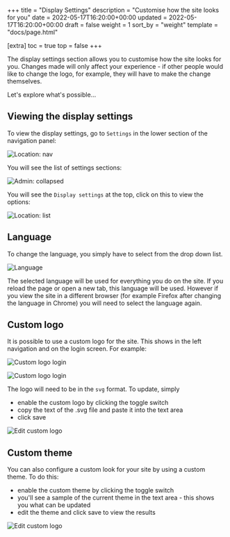 +++
title = "Display Settings"
description = "Customise how the site looks for you"
date = 2022-05-17T16:20:00+00:00
updated = 2022-05-17T16:20:00+00:00
draft = false
weight = 1
sort_by = "weight"
template = "docs/page.html"

[extra]
toc = true
top = false
+++

The display settings section allows you to customise how the site looks for you. Changes made will only affect your experience - if other people would like to change the logo, for example, they will have to make the change themselves.

Let's explore what's possible...

## Viewing the display settings

To view the display settings, go to `Settings` in the lower section of the navigation panel:

![Location: nav](/docs/administration/images/admin_nav.png)

You will see the list of settings sections:

![Admin: collapsed](/docs/administration/images/admin_collapsed.png)

You will see the `Display settings` at the top, click on this to view the options:

![Location: list](/docs/administration/images/display_settings.png)

## Language

To change the language, you simply have to select from the drop down list.

![Language](/docs/administration/images/change_language.png)

The selected language will be used for everything you do on the site. If you reload the page or open a new tab, this language will be used. However if you view the site in a different browser (for example Firefox after changing the language in Chrome) you will need to select the language again.

## Custom logo

It is possible to use a custom logo for the site. This shows in the left navigation and on the login screen. For example:

![Custom logo login](/docs/administration/images/custom_logo_login.png)

![Custom logo login](/docs/administration/images/custom_logo_nav.png)

The logo will need to be in the `svg` format. To update, simply

- enable the custom logo by clicking the toggle switch
- copy the text of the .svg file and paste it into the text area
- click save

![Edit custom logo](/docs/administration/images/edit_logo.png)

## Custom theme

You can also configure a custom look for your site by using a custom theme. To do this:

- enable the custom theme by clicking the toggle switch
- you'll see a sample of the current theme in the text area - this shows you what can be updated
- edit the theme and click save to view the results

![Edit custom logo](/docs/administration/images/edit_theme.png)
